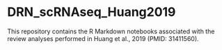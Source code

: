 # DRN_scRNAseq_Huang2019

This repository contains the R Markdown notebooks associated with the review analyses performed in Huang et al., 2019 (PMID: 31411560).
